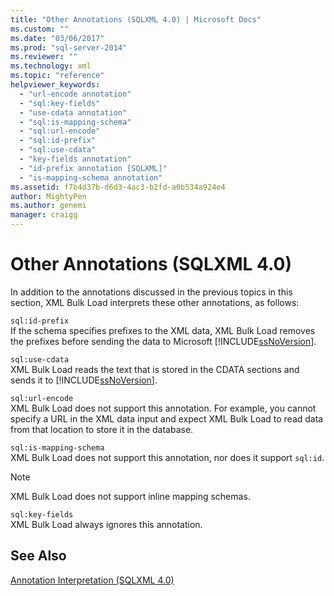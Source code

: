 ```yaml
---
title: "Other Annotations (SQLXML 4.0) | Microsoft Docs"
ms.custom: ""
ms.date: "03/06/2017"
ms.prod: "sql-server-2014"
ms.reviewer: ""
ms.technology: xml
ms.topic: "reference"
helpviewer_keywords: 
  - "url-encode annotation"
  - "sql:key-fields"
  - "use-cdata annotation"
  - "sql:is-mapping-schema"
  - "sql:url-encode"
  - "sql:id-prefix"
  - "sql:use-cdata"
  - "key-fields annotation"
  - "id-prefix annotation [SQLXML]"
  - "is-mapping-schema annotation"
ms.assetid: f7b4d37b-d6d3-4ac3-b2fd-a0b534a924e4
author: MightyPen
ms.author: genemi
manager: craigg
---
```

# Other Annotations (SQLXML 4.0)
  In addition to the annotations discussed in the previous topics in this section, XML Bulk Load interprets these other annotations, as follows:  
  
 `sql:id-prefix`  
 If the schema specifies prefixes to the XML data, XML Bulk Load removes the prefixes before sending the data to Microsoft [!INCLUDE[ssNoVersion](../../../includes/ssnoversion-md.md)].  
  
 `sql:use-cdata`  
 XML Bulk Load reads the text that is stored in the CDATA sections and sends it to [!INCLUDE[ssNoVersion](../../../includes/ssnoversion-md.md)].  
  
 `sql:url-encode`  
 XML Bulk Load does not support this annotation. For example, you cannot specify a URL in the XML data input and expect XML Bulk Load to read data from that location to store it in the database.  
  
 `sql:is-mapping-schema`  
 XML Bulk Load does not support this annotation, nor does it support `sql:id`.  
  
> [!NOTE]  
>  XML Bulk Load does not support inline mapping schemas.  
  
 `sql:key-fields`  
 XML Bulk Load always ignores this annotation.  
  
## See Also  
 [Annotation Interpretation &#40;SQLXML 4.0&#41;](annotation-interpretation-sqlxml-4-0.md)  
  
  

